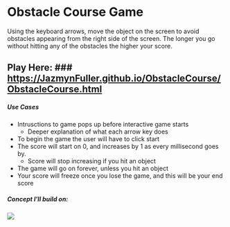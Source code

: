   
# Obstacle Course Game
Using the keyboard arrows, move the object on the screen to avoid obstacles appearing from the right side of the screen. The longer you go without hitting any of the obstacles the higher your score.
## Play Here: ### https://JazmynFuller.github.io/ObstacleCourse/ObstacleCourse.html
##### Use Cases
* Intrusctions to game pops up before interactive game starts
	* Deeper explanation of what each arrow key does
* To begin the game the user will have to click start
* The score will start on 0, and increases by 1 as every millisecond goes by.
	* Score will stop increasing if you hit an object
* The game will go on forever, unless you hit an object
* Your score will freeze once you lose the game, and this will be your end score

##### Concept I'll build on:
![](concept.gif)
